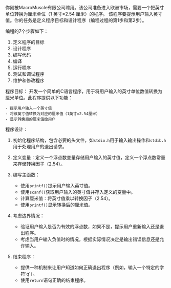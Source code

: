 你刚被MacroMuscle有限公司聘用。该公司准备进入欧洲市场，需要一个把英寸单位转换为厘米单位（1 英寸=2.54 厘米）的程序。
该程序要提示用户输入英寸值。你的任务是定义程序目标和设计程序（编程过程的第1步和第2步）。

编程的7个步骤如下：

1. 定义程序的目标
2. 设计程序
3. 编写代码
4. 编译
5. 运行程序
6. 测试和调试程序
7. 维护和修改程序

程序目标： 
开发一个简单的C语言程序，用于将用户输入的英寸单位数值转换为厘米单位。此程序提供以下功能：

    - 提示用户输入一个英寸值
    - 将该英寸值转换为对应的厘米值（1英寸=2.54厘米）
    - 显示转换后的厘米值给用户

程序设计：

1. 初始化程序结构，包含必要的头文件，如`stdio.h`用于输入输出操作和`stdib.h`用于处理用户的退出请求。

2. 定义变量：定义一个浮点数变量存储用户输入的英寸值，定义一个浮点数常量来存储转换因子（2.54）。

3. 编写主函数：

    - 使用`printf()`提示用户输入英寸值。
    - 使用`scanf()`获取用户输入的英寸值并存入定义的变量中。
    - 计算厘米值：将英寸值乘以转换因子（2.54）。
    - 使用`printf()`显示转换后的厘米值。

4. 考虑边界情况：

    - 验证用户输入是否为有效的浮点数，如果不是，提示用户重新输入还是退出程序。
    - 考虑当用户输入负值时的情况，根据实际情况决定是输出错误信息还是允许输入。

5. 结束程序：

    - 提供一种机制来让用户知道如何正确退出程序（例如，输入一个特定的字符'q'）。
    - 使用`return`语句正确的结束程序。

